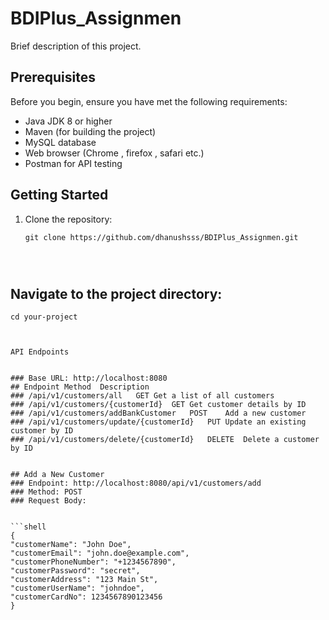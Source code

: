 # BDIPlus_Assignmen

Brief description of this project.

## Prerequisites

Before you begin, ensure you have met the following requirements:

- Java JDK 8 or higher
- Maven (for building the project)
- MySQL database
- Web browser (Chrome , firefox , safari etc.)
- Postman for API testing

## Getting Started

1. Clone the repository:

   ```shell
   git clone https://github.com/dhanushsss/BDIPlus_Assignmen.git




## Navigate to the project directory:

   ```shell
   cd your-project



   API Endpoints

   
### Base URL: http://localhost:8080
## Endpoint	Method	Description
### /api/v1/customers/all	GET	Get a list of all customers
### /api/v1/customers/{customerId}	GET	Get customer details by ID
### /api/v1/customers/addBankCustomer	POST	Add a new customer
### /api/v1/customers/update/{customerId}	PUT	Update an existing customer by ID
### /api/v1/customers/delete/{customerId}	DELETE	Delete a customer by ID


## Add a New Customer
### Endpoint: http://localhost:8080/api/v1/customers/add
### Method: POST
### Request Body:


```shell
{
  "customerName": "John Doe",
  "customerEmail": "john.doe@example.com",
  "customerPhoneNumber": "+1234567890",
  "customerPassword": "secret",
  "customerAddress": "123 Main St",
  "customerUserName": "johndoe",
  "customerCardNo": 1234567890123456
}







